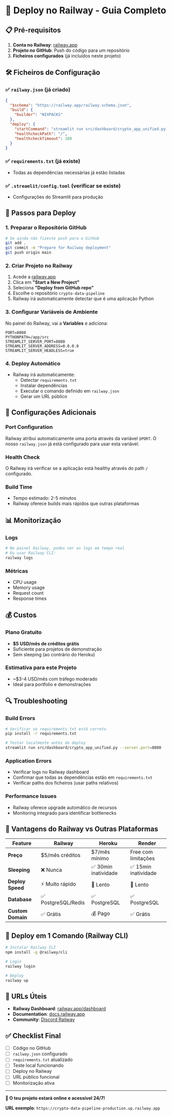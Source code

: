 # 🚂 Deploy no Railway - Guia Completo

## 📋 Pré-requisitos

1. **Conta no Railway**: [railway.app](https://railway.app)
2. **Projeto no GitHub**: Push do código para um repositório
3. **Ficheiros configurados** (já incluídos neste projeto)

## 🛠️ Ficheiros de Configuração

### ✅ `railway.json` (já criado)
```json
{
  "$schema": "https://railway.app/railway.schema.json",
  "build": {
    "builder": "NIXPACKS"
  },
  "deploy": {
    "startCommand": "streamlit run src/dashboard/crypto_app_unified.py --server.port=$PORT --server.address=0.0.0.0 --server.headless=true",
    "healthcheckPath": "/",
    "healthcheckTimeout": 100
  }
}
```

### ✅ `requirements.txt` (já existe)
- Todas as dependências necessárias já estão listadas

### ✅ `.streamlit/config.toml` (verificar se existe)
- Configurações do Streamlit para produção

## 🚀 Passos para Deploy

### 1. **Preparar o Repositório GitHub**

```bash
# Se ainda não fizeste push para o GitHub
git add .
git commit -m "Prepare for Railway deployment"
git push origin main
```

### 2. **Criar Projeto no Railway**

1. Acede a [railway.app](https://railway.app)
2. Clica em **"Start a New Project"**
3. Seleciona **"Deploy from GitHub repo"**
4. Escolhe o repositório `crypto-data-pipeline`
5. Railway irá automaticamente detectar que é uma aplicação Python

### 3. **Configurar Variáveis de Ambiente**

No painel do Railway, vai a **Variables** e adiciona:

```env
PORT=8080
PYTHONPATH=/app/src
STREAMLIT_SERVER_PORT=8080
STREAMLIT_SERVER_ADDRESS=0.0.0.0
STREAMLIT_SERVER_HEADLESS=true
```

### 4. **Deploy Automático**

- Railway irá automaticamente:
  - Detectar `requirements.txt`
  - Instalar dependências
  - Executar o comando definido em `railway.json`
  - Gerar um URL público

## 🔧 Configurações Adicionais

### Port Configuration
Railway atribui automaticamente uma porta através da variável `$PORT`. O nosso `railway.json` já está configurado para usar esta variável.

### Health Check
O Railway irá verificar se a aplicação está healthy através do path `/` configurado.

### Build Time
- Tempo estimado: 2-5 minutos
- Railway oferece builds mais rápidos que outras plataformas

## 📊 Monitorização

### Logs
```bash
# No painel Railway, podes ver os logs em tempo real
# Ou usar Railway CLI:
railway logs
```

### Métricas
- CPU usage
- Memory usage
- Request count
- Response times

## 💰 Custos

### Plano Gratuito
- **$5 USD/mês de créditos grátis**
- Suficiente para projetos de demonstração
- Sem sleeping (ao contrário do Heroku)

### Estimativa para este Projeto
- ~$3-4 USD/mês com tráfego moderado
- Ideal para portfolio e demonstrações

## 🔍 Troubleshooting

### Build Errors
```bash
# Verificar se requirements.txt está correto
pip install -r requirements.txt

# Testar localmente antes do deploy
streamlit run src/dashboard/crypto_app_unified.py --server.port=8080
```

### Application Errors
- Verificar logs no Railway dashboard
- Confirmar que todas as dependências estão em `requirements.txt`
- Verificar paths dos ficheiros (usar paths relativos)

### Performance Issues
- Railway oferece upgrade automático de recursos
- Monitoring integrado para identificar bottlenecks

## 🎯 Vantagens do Railway vs Outras Plataformas

| Feature | Railway | Heroku | Render |
|---------|---------|---------|---------|
| **Preço** | $5/mês créditos | $7/mês mínimo | Free com limitações |
| **Sleeping** | ❌ Nunca | ✅ 30min inatividade | ✅ 15min inatividade |
| **Deploy Speed** | ⚡ Muito rápido | 🐌 Lento | 🐌 Lento |
| **Database** | ✅ PostgreSQL/Redis | ✅ PostgreSQL | ✅ PostgreSQL |
| **Custom Domain** | ✅ Grátis | 💰 Pago | ✅ Grátis |

## 🚀 Deploy em 1 Comando (Railway CLI)

```bash
# Instalar Railway CLI
npm install -g @railway/cli

# Login
railway login

# Deploy
railway up
```

## 🔗 URLs Úteis

- **Railway Dashboard**: [railway.app/dashboard](https://railway.app/dashboard)
- **Documentation**: [docs.railway.app](https://docs.railway.app)
- **Community**: [Discord Railway](https://discord.gg/railway)

## ✅ Checklist Final

- [ ] Código no GitHub
- [ ] `railway.json` configurado
- [ ] `requirements.txt` atualizado
- [ ] Teste local funcionando
- [ ] Deploy no Railway
- [ ] URL público funcional
- [ ] Monitorização ativa

---

**🎉 O teu projeto estará online e acessível 24/7!**

**URL exemplo**: `https://crypto-data-pipeline-production.up.railway.app`
